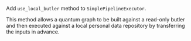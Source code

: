 Add `use_local_butler` method to `SimplePipelineExecutor`.

This method allows a quantum graph to be built against a read-only butler and then executed against a local personal data repository by transferring the inputs in advance.
